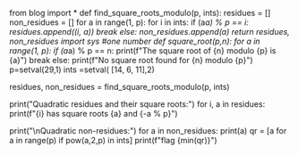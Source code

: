 
from  blog import *
def find_square_roots_modulo(p, ints):
    residues = []
    non_residues = []
    for a in range(1, p):
        for i in ints:
            if (a*a) % p == i:
                residues.append((i, a))
                break
        else:
            non_residues.append(a)
    return residues, non_residues
import sys
#one number
def square_root(p,n):
 for a in range(1, p):
    if (a*a) % p == n:
        print(f"The square root of {n} modulo {p} is {a}")
        break
    else:
           print(f"No square root found for {n} modulo {p}")
p=setval(29,1)
ints =setval( [14, 6, 11],2)

residues, non_residues = find_square_roots_modulo(p, ints)

print("Quadratic residues and their square roots:")
for i, a in residues:
    print(f"{i} has square roots {a} and {-a % p}")

print("\nQuadratic non-residues:")
for a in non_residues:
    print(a)
qr = [a for a in range(p) if pow(a,2,p) in ints]
print(f"flag {min(qr)}")

 

 